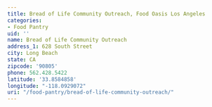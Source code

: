 ```yaml
---
title: Bread of Life Community Outreach, Food Oasis Los Angeles
categories:
- Food Pantry
uid: ''
name: Bread of Life Community Outreach
address_1: 628 South Street
city: Long Beach
state: CA
zipcode: '90805'
phone: 562.428.5422
latitude: '33.8584858'
longitude: "-118.0929072"
uri: "/food-pantry/bread-of-life-community-outreach/"
---
```


